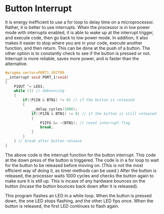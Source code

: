 # Button Interrupt
It is energy inefficient to use a for loop to delay time on a microprocessor.  Rather, it is better to use interrupts.  When the processor is in low power mode with interrupts enabled, it is able to wake up at the interrupt trigger, and execute code, then go back to low power mode.  In addition, it also makes it easier to stop where you are in your code, execute another function, and then return.  This can be done at the push of a button.  The other option is to constantly check to see if the button is pressed or not. Interrupt is more reliable, saves more power, and is faster than the alternative.

```c
#pragma vector=PORT1_VECTOR
__interrupt void PORT_1(void)
{
    P1OUT ^= LED1;
    while (1) // debouncing
    {
        if((P1IN & BTN1) != 0) // if the button is released
        {
            __delay_cycles(1000);
            if((P1IN & BTN1) != 0) // if the button is still released
            {
                P1IFG &= ~(BTN1); // reset interrupt flag
                break;
            }
        }
    } // break after button release
}
```

The above code is the interrupt function for the button interrupt.  This code at the down press of the button is triggered.  The code is in a for loop to wait for the button to be released before moving on.  (This is not the most efficient way of doing it, as timer methods can be used.)  After the button is released, the processor waits 1000 cycles and checks the button again to make sure it is still up.  This is incase of any hardware bounces on the button (incase the button bounces back down after it is released).  

This program flashes an LED in a while loop.  When the button is pressed down, the one LED stops flashing, and the other LED fips once.  When the button is released, the first LED continues to flash again.
